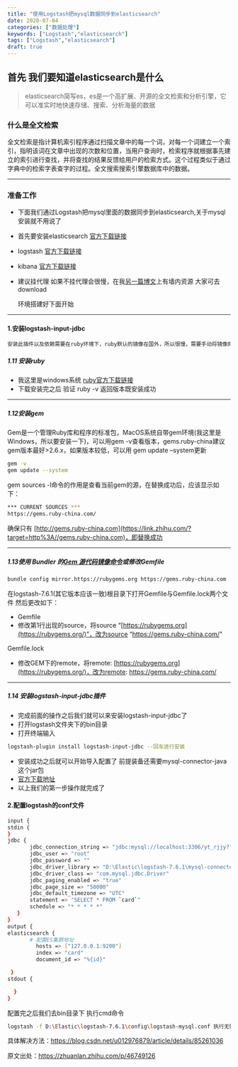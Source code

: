```yaml
---
title: "使用Logstash把mysql数据同步到elasticsearch"
date: 2020-07-04
categories: ["数据处理"]
keywords: ["Logstash","elasticsearch"]
tags: ["Logstash","elasticsearch"]
draft: true
---
```


## **首先 我们要知道elasticsearch是什么**

>elasticsearch简写es，es是一个高扩展、开源的全文检索和分析引擎，它可以准实时地快速存储、搜索、分析海量的数据

### **什么是全文检索**

全文检索是指计算机索引程序通过扫描文章中的每一个词，对每一个词建立一个索引，指明该词在文章中出现的次数和位置，当用户查询时，检索程序就根据事先建立的索引进行查找，并将查找的结果反馈给用户的检索方式。这个过程类似于通过字典中的检索字表查字的过程。全文搜索搜索引擎数据库中的数据。

---

### 准备工作

- 下面我们通过Logstash把mysql里面的数据同步到elasticsearch,关于mysql安装就不用说了

- 首先要安装elasticsearch [官方下载链接](https://www.elastic.co/cn/downloads/elasticsearch)

- logstash [官方下载链接](https://www.elastic.co/cn/downloads/logstash)

- kibana [官方下载链接](https://www.elastic.co/cn/webinars/getting-started-kibana?elektra=products-kibana&storm=hero&rogue=watch-video)

- 建议挂代理 如果不挂代理会很慢，在我[另一篇博文](http://blgo.ximi-edu.com/index.php/2020/03/16/first/)上有墙内资源 大家可去download

  环境搭建好下面开始

---

#### 1.安装logstash-input-jdbc

```sh
安装此插件以及依赖需要在ruby环境下，ruby默认的镜像在国外，所以很慢，需要手动将镜像网站https://rubygems.org/替换为国内的https://gems.ruby-china.com/
```

##### **1.11 安装ruby**

- 我这里是windows系统 [ruby官方下载链接](https://rubyinstaller.org/downloads/)
- 下载安装完之后 验证 ruby -v 返回版本既安装成功

---

##### 1.12安装gem

Gem是一个管理Ruby库和程序的标准包，MacOS系统自带gem环境(我这里是Windows，所以要安装一下)，可以用gem -v查看版本，gems.ruby-china建议gem版本最好>2.6.x，如果版本较低，可以用 gem update –system更新

```sh
gem -v
gem update --system
```

gem sources -l命令的作用是查看当前gem的源，在替换成功后，应该显示如下：

```sh
*** CURRENT SOURCES ***
https://gems.ruby-china.com/
```

确保只有 [http://gems.ruby-china.com](https://link.zhihu.com/?target=http%3A//gems.ruby-china.com)，即替换成功

---

##### 1.13**使用 Bundler 的[Gem 源代码镜像命令](https://link.zhihu.com/?target=http%3A//bundler.io/v1.5/bundle_config.html%23gem-source-mirrors)或修改Gemfile**

```sh
bundle config mirror.https://rubygems.org https://gems.ruby-china.com
```

在logstash-7.6.1(其它版本应该一致)根目录下打开Gemfile与Gemfile.lock两个文件 然后更改如下：

- Gemfile
- 修改第1行出现的source，将source “[https://rubygems.org](https://rubygems.org/)”，改为source “https://gems.ruby-china.com/"

Gemfile.lock

- 修改GEM下的remote，将remote: [https://rubygems.org](https://rubygems.org/)，改为remote: https://gems.ruby-china.com/

---

##### 1.14 **安装logstash-input-jdbc插件**

- 完成前面的操作之后我们就可以来安装logstash-input-jdbc了
- 打开logstash文件夹下的bin目录
- 打开终端输入

```sh
logstash-plugin install logstash-input-jdbc --回车进行安装
```

- 安装成功之后就可以开始导入配置了 前提装备还需要mysql-connector-java这个jar包
- [官方下载地址](https://mvnrepository.com/artifact/mysql/mysql-connector-java)
- 以上我们的第一步操作就完成了

#### **2.配置logstash的conf文件**

```sh
input {
stdin {
}
jdbc {
       jdbc_connection_string => "jdbc:mysql://localhost:3306/yt_rjjy?"
       jdbc_user => "root"
       jdbc_password => ""
       jdbc_driver_library => "D:\Elastic\logstash-7.6.1\mysql-connector-java-8.0.16.jar"
       jdbc_driver_class => "com.mysql.jdbc.Driver"
       jdbc_paging_enabled => "true"
       jdbc_page_size => "50000"
       jdbc_default_timezone => "UTC"
       statement => "SELECT * FROM `card`"
       schedule => "* * * * *"
   }
}
output {
elasticsearch {
       # 配置ES集群地址
         hosts => ["127.0.0.1:9200"]
         index => "card"
         document_id => "%{id}"

 }
stdout {

  }
}

```

配置完之后我们去bin目录下 执行cmd命令

```sh
logstash -f D:\Elastic\logstash-7.6.1\config\logstash-mysql.conf 执行无错误就成功了 如果你用的是mysql的最新的驱动8.多的版本会出现配置错误
```

具体解决方法：https://blog.csdn.net/u012976879/article/details/85261036

原文出处：https://zhuanlan.zhihu.com/p/46749126

